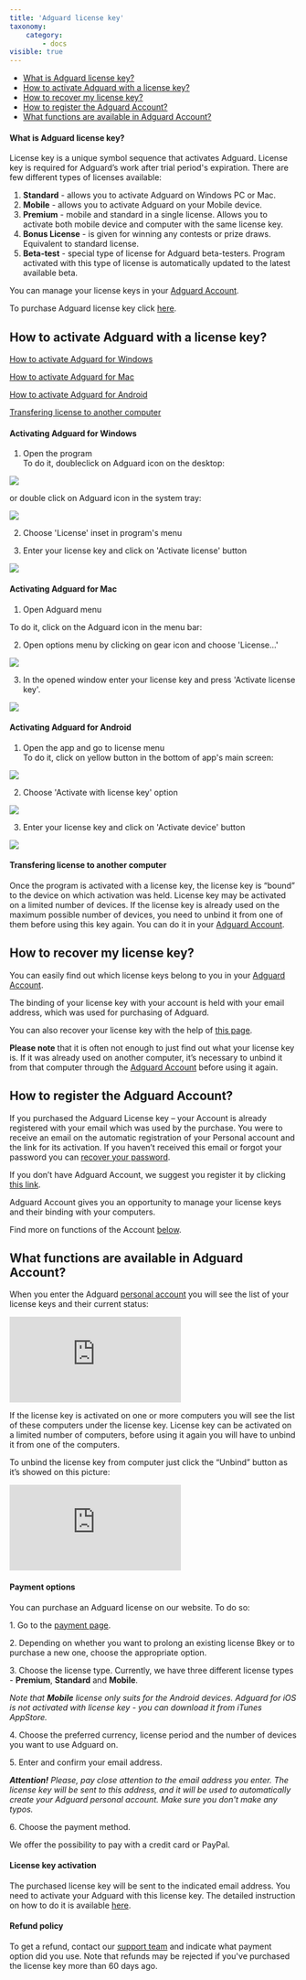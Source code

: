 ```yaml
---
title: 'Adguard license key'
taxonomy:
    category:
        - docs
visible: true
---
```


* [What is Adguard license key?](#key)
* [How to activate Adguard with a license key?](#activation)
* [How to recover my license key?](#recovery)
* [How to register the Adguard Account?](#account)
* [What functions are available in Adguard Account?](#account-functions)

<a name="key"></a>
#### What is Adguard license key?

License key is a unique symbol sequence that activates Adguard. License key is required for Adguard’s work after trial period's expiration. There are few different types of licenses available:

1. **Standard** - allows you to activate Adguard on Windows PC or Mac.
2. **Mobile** - allows you to activate Adguard on your Mobile device.
2. **Premium** - mobile and standard in a single license. Allows you to activate both mobile device and computer with the same license key.
4. **Bonus License** - is given for winning any contests or prize draws. Equivalent to standard license.
5. **Beta-test** - special type of license for Adguard beta-testers. Program activated with this type of license is automatically updated to the latest available beta.   

You can manage your license keys in your [Adguard Account](http://adguard.com/login.html).

To purchase Adguard license key click [here](https://adguard.com/license.html).


<a name="activation"></a>

## How to activate Adguard with a license key?

[How to activate Adguard for Windows](#activation_windows)

[How to activate Adguard for Mac](#activation_mac)

[How to activate Adguard for Android](#activation_android) 

[Transfering license to another computer](#activation_info)


<a id="activation_windows"></a>

#### Activating Adguard for Windows

1. Open the program
   
To do it, doubleclick on Adguard icon on the desktop:   

![](key_win_01.png)

or double click on Adguard icon in the system tray:   

![](key_win_02.png)

2. Choose 'License' inset in program's menu   

3. Enter your license key and click on 'Activate license' button   

![](win10activatekey.png)


<a id="activation_mac"></a>

#### Activating Adguard for Mac

1. Open Adguard menu  

To do it, click on the Adguard icon in the menu bar: 

2. Open options menu by clicking on gear icon and choose 'License...' 

![](https://cdn.adguard.com/public/Adguard/kb/en/license_en.png)

3. In the opened window enter your license key and press 'Activate license key'.   

![](https://cdn.adguard.com/public/Adguard/kb/en/activation_en.png)


<a id="activation_android"></a>

#### Activating Adguard for Android

1. Open the app and go to license menu   
To do it, click on yellow button in the bottom of app's main screen:   

![](https://cdn.adguard.com/public/Adguard/kb/en/activation_1.png)

2. Choose 'Activate with license key' option 

![](https://cdn.adguard.com/public/Adguard/kb/en/activation_2.png)

3. Enter your license key and click on 'Activate device' button   

![](https://cdn.adguard.com/public/Adguard/kb/en/activation_3.png)


<a id="activation_info"></a>
#### Transfering license to another computer

Once the program is activated with a license key, the license key is “bound” to the device on which activation was held. License key may be activated on a limited number of devices. If the license key is already used on the maximum possible number of devices, you need to unbind it from one of them before using this key again. You can do it in your [Adguard Account](#account-functions).


<a id="recovery"></a>
## How to recover my license key?

You can easily find out which license keys belong to you in your [Adguard Account](#account).

The binding of your license key with your account is held with your email address, which was used for purchasing of Adguard.

You can also recover your license key with the help of [this page](http://adguard.com/license-recovery.html).

**Please note** that it is often not enough to just find out what your license key is. If it was already used on another computer, it’s necessary to unbind it from that computer through the [Adguard Account](#account) before using it again.


<a id="account"></a>
## How to register the Adguard Account?

If you purchased the Adguard License key – your Account is already registered with your email which was used by the purchase. You were to receive an email on the automatic registration of your Personal account and the link for its activation. If you haven’t received this email or forgot your password you can [recover your password](http://adguard.com/recovery_password.html).

If you don’t have Adguard Account, we suggest you register it by clicking [this link](http://adguard.com/register.html).

Adguard Account gives you an opportunity to manage your license keys and their binding with your computers.

Find more on functions of the Account [below](#account-functions).


<a id="account-functions"></a>
## What functions are available in Adguard Account?

When you enter the Adguard [personal account](https://adguard.com/en/login.html) you will see the list of your license keys and their current status:

![](https://images.adguard.com/public.php?service=files&amp;t=b0cfdc25634114c2b153b921bd4b6304&amp;download)

If the license key is activated on one or more computers you will see the list of these computers under the license key. License key can be activated on a limited number of computers, before using it again you will have to unbind it from one of the computers.

To unbind the license key from computer just click the “Unbind” button as it’s showed on this picture:

![](https://images.adguard.com/public.php?service=files&amp;t=2d66527cf14f09ba4417312accf57b52&amp;download)


<a id="payment"></a>

#### Payment options

You can purchase an Adguard license on our website. To do so:

1\. Go to the [payment page](http://adguard.com/license.html).

2\. Depending on whether you want to prolong an existing license Вkey or to purchase a new one, choose the appropriate option.

3\. Choose the license type. Currently, we have three different license types - **Premium**, **Standard** and **Mobile**. 

*Note that **Mobile** license only suits for the Android devices. Adguard for iOS is not activated with license key - you can download it from iTunes AppStore.*

4\. Choose the preferred currency, license period and the number of devices you want to use Adguard on.

5\. Enter and confirm your email address.

_**Attention!** Please, pay close attention to the email address you enter. The license key will be sent to this address, and it will be used to automatically create your Adguard personal account. Make sure you don't make any typos._

6\. Choose the payment method.

We offer the possibility to pay with a credit card or PayPal. 

<a id="refund"></a>

#### License key activation

The purchased license key will be sent to the indicated email address. You need to activate your Adguard with this license key. The detailed instruction on how to do it is available [here](#activation).

#### Refund policy

To get a refund, contact our [support team](mailto:support@adguard.com) and indicate what payment option did you use. Note that refunds may be rejected if you've purchased the license key more than 60 days ago.